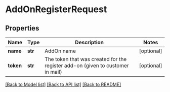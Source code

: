 # AddOnRegisterRequest

## Properties
Name | Type | Description | Notes
------------ | ------------- | ------------- | -------------
**name** | **str** | AddOn name | [optional] 
**token** | **str** | The token that was created for the register add-on (given to customer in mail) | [optional] 

[[Back to Model list]](../README.md#documentation-for-models) [[Back to API list]](../README.md#documentation-for-api-endpoints) [[Back to README]](../README.md)

